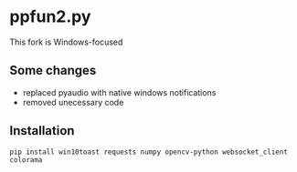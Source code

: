 # ppfun2.py
This fork is Windows-focused


## Some changes
- replaced pyaudio with native windows notifications
- removed unecessary code

## Installation
```
pip install win10toast requests numpy opencv-python websocket_client colorama
```